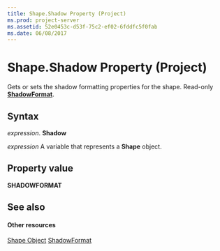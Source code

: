 ```yaml
---
title: Shape.Shadow Property (Project)
ms.prod: project-server
ms.assetid: 52e0453c-d53f-75c2-ef02-6fddfc5f0fab
ms.date: 06/08/2017
---
```



# Shape.Shadow Property (Project)
Gets or sets the shadow formatting properties for the shape. Read-only  **[ShadowFormat](http://msdn.microsoft.com/en-us/library/office/ff195339%28v=office.15%29)**.

## Syntax

 _expression_. **Shadow**

 _expression_ A variable that represents a **Shape** object.


## Property value

 **SHADOWFORMAT**


## See also


#### Other resources


[Shape Object](Project.shape.md)
[ShadowFormat](http://msdn.microsoft.com/en-us/library/office/ff195339%28v=office.15%29)
